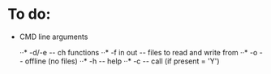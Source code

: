 # To do:

* CMD line arguments

    ··* -d/-e -- ch functions 
    ··* -f in out -- files to read and write from 
    ··* -o -- offline (no files)
    ··* -h -- help
    ··* -c -- call (if present = 'Y')
